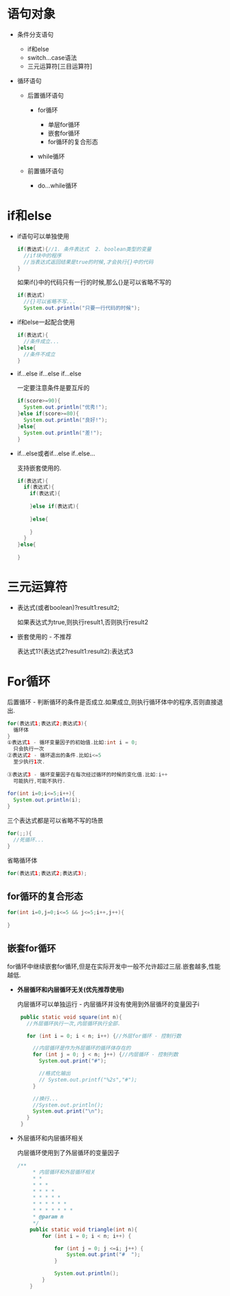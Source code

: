 # 语句对象

* 条件分支语句

  * if和else
  * switch...case语法
  * 三元运算符[三目运算符]

* 循环语句

  * 后置循环语句

    * for循环
      * 单层for循环
      * 嵌套for循环
      * for循环的复合形态

    * while循环

  * 前置循环语句

    * do...while循环



# if和else

* if语句可以单独使用

  ~~~java
  if(表达式){//1. 条件表达式  2. boolean类型的变量
    //if块中的程序
    //当表达式返回结果是true的时候,才会执行{}中的代码
  }
  ~~~

  如果if{}中的代码只有一行的时候,那么{}是可以省略不写的

  ~~~java
  if(表达式)
    //{}可以省略不写...
    System.out.println("只要一行代码的时候");
  ~~~

* if和else一起配合使用

  ~~~java
  if(表达式){
    //条件成立...
  }else{
    //条件不成立
  }
  ~~~

* if...else if...else if...else

  一定要注意条件是要互斥的

  ~~~java
  if(score>=90){
    System.out.println("优秀!");
  }else if(score>=80){
    System.out.println("良好!");
  }else{
    System.out.println("差!");
  }
  ~~~

* if...else或者if...else if..else...

  支持嵌套使用的.

  ~~~java
  if(表达式){
    if(表达式){
      if(表达式){
        
      }else if(表达式){
        
      }else{
        
      }
    }
  }else{
    
  }
  ~~~

  

# 三元运算符

* 表达式(或者boolean)?result1:result2;

  如果表达式为true,则执行result1,否则执行result2

* 嵌套使用的 - 不推荐

  表达式1?(表达式2?result1:result2):表达式3



# For循环

后置循环 - 判断循环的条件是否成立.如果成立,则执行循环体中的程序,否则直接退出.

~~~java
for(表达式1;表达式2;表达式3){
  循环体
}
①表达式1 - 循环变量因子的初始值.比如:int i = 0;
  只会执行一次
②表达式2 - 循环退出的条件.比如i<=5
  至少执行1次.
    
③表达式3 - 循环变量因子在每次经过循环的时候的变化值.比如:i++
  可能执行,可能不执行.
  
for(int i=0;i<=5;i++){
  System.out.println(i);
}
~~~



三个表达式都是可以省略不写的场景

~~~java
for(;;){
  //死循环...
}
~~~



省略循环体

~~~java
for(表达式1;表达式2;表达式3);
~~~



## for循环的复合形态

~~~java
for(int i=0,j=0;i<=5 && j<=5;i++,j++){
  
}
~~~



## 嵌套for循环

for循环中继续嵌套for循环,但是在实际开发中一般不允许超过三层.嵌套越多,性能越低.

* **外层循环和内层循环无关(优先推荐使用)**

  内层循环可以单独运行 - 内层循环并没有使用到外层循环的变量因子i

  ~~~java
   public static void square(int n){
     //外层循环执行一次,内层循环执行全部.
  
     for (int i = 0; i < n; i++) {//外层for循环 - 控制行数
  
       //内层循环是作为外层循环的循环体存在的
       for (int j = 0; j < n; j++) {//内层循环 - 控制列数
         System.out.print("#");
  
         //格式化输出
         // System.out.printf("%2s","#");
       }
  
       //换行...
       //System.out.println();
       System.out.print("\n");
     }
   }
  ~~~

  

* 外层循环和内层循环相关

  内层循环使用到了外层循环的变量因子

  ~~~java
  /**
       * 内层循环和外层循环相关
       * *
       * * *
       * * * *
       * * * * *
       * * * * * *
       * * * * * * *
       * @param n
       */
      public static void triangle(int n){
          for (int i = 0; i < n; i++) {
  
              for (int j = 0; j <=i; j++) {
                  System.out.print("#  ");
              }
  
              System.out.println();
          }
      }
  ~~~

  





































